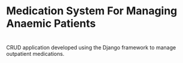 # Medication System For Managing Anaemic Patients
#
CRUD application developed using the Django framework to manage outpatient medications.
